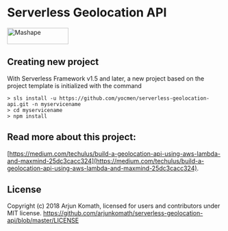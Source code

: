 # Serverless Geolocation API

<a href="https://market.mashape.com/arjunkomath/geo-location"><img src="https://d1g84eaw0qjo7s.cloudfront.net/images/badges/badge-icon-light-9e8eba63.png" width="143" height="38" alt="Mashape"></a>

## Creating new project

With Serverless Framework v1.5 and later, a new project based on the project template is initialized with the command

```
> sls install -u https://github.com/yocmen/serverless-geolocation-api.git -n myservicename
> cd myservicename
> npm install
```

## Read more about this project:
[https://medium.com/techulus/build-a-geolocation-api-using-aws-lambda-and-maxmind-25dc3cacc324](https://medium.com/techulus/build-a-geolocation-api-using-aws-lambda-and-maxmind-25dc3cacc324).

## License

Copyright (c) 2018 Arjun Komath, licensed for users and contributors under MIT license.
https://github.com/arjunkomath/serverless-geolocation-api/blob/master/LICENSE
